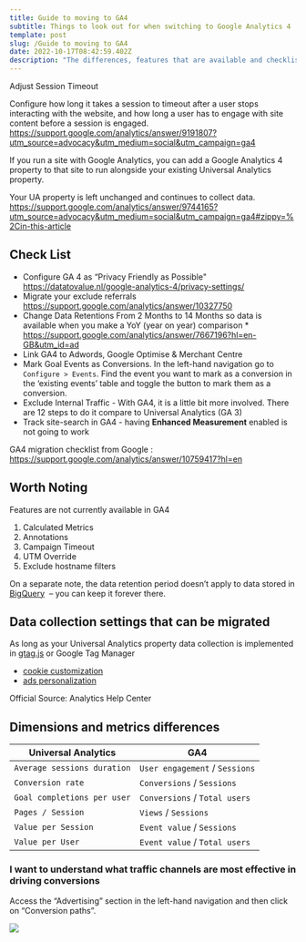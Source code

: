 ```yaml
---
title: Guide to moving to GA4
subtitle: Things to look out for when switching to Google Analytics 4
template: post
slug: /Guide to moving to GA4
date: 2022-10-17T08:42:59.402Z
description: "The differences, features that are available and checklist "
---
```

Adjust Session Timeout

Configure how long it takes a session to timeout after a user stops interacting with the website, and how long a user has to engage with site content before a session is engaged.
https://support.google.com/analytics/answer/9191807?utm_source=advocacy&utm_medium=social&utm_campaign=ga4

If you run a site with Google Analytics, you can add a Google Analytics 4 property to that site to run alongside your existing Universal Analytics property.

Your UA property is left unchanged and continues to collect data.
https://support.google.com/analytics/answer/9744165?utm_source=advocacy&utm_medium=social&utm_campaign=ga4#zippy=%2Cin-this-article

## Check List 
* Configure GA 4 as “Privacy Friendly as Possible"
  <https://datatovalue.nl/google-analytics-4/privacy-settings/>
* Migrate your exclude referrals
  <https://support.google.com/analytics/answer/10327750>
* Change Data Retentions From 2 Months to 14 Months so data is available when you make a YoY (year on year) comparison * \
  <https://support.google.com/analytics/answer/7667196?hl=en-GB&utm_id=ad>  
* Link GA4 to Adwords, Google Optimise & Merchant Centre
* Mark Goal Events as Conversions. In the left-hand navigation go to `Configure > Events`. Find the event you want to mark as a conversion in the ‘existing events’ table and toggle the button to mark them as a conversion.
* Exclude Internal Traffic - With GA4, it is a little bit more involved. There are 12 steps to do it compare to Universal Analytics (GA 3)
* Track site-search in GA4 - having **Enhanced Measurement** enabled is not going to work 

GA4 migration checklist from Google : <https://support.google.com/analytics/answer/10759417?hl=en>

## Worth Noting

Features are not currently available in GA4 

1. Calculated Metrics
2. Annotations
3. Campaign Timeout
4. UTM Override
5. Exclude hostname filters  

On a separate note, the data retention period doesn’t apply to data stored in [BigQuery](https://support.google.com/analytics/answer/9358801?hl=en)  –  you can keep it forever there.

## Data collection settings that can be migrated

As long as your Universal Analytics property data collection is implemented in [gtag.js](https://www.testandoptimize.com/posts/use-tag-assistant-tool-to-verify-google-analytics-setup/) or Google Tag Manager

* [cookie customization](https://developers.google.com/analytics/devguides/collection/gtagjs/cookies-user-id)
* [ads personalization](https://developers.google.com/analytics/devguides/collection/gtagjs/display-features) 

Official Source: Analytics Help Center

## Dimensions and metrics differences

| Universal Analytics         | GA4                            |
| --------------------------- | ------------------------------ |
| `Average sessions duration` | `User engagement` / `Sessions` |
| `Conversion rate`           | `Conversions` / `Sessions`     |
| `Goal completions per user` | `Conversions` / `Total users`  |
| `Pages / Session`           | `Views` / `Sessions`           |
| `Value per Session`         | `Event value` / `Sessions`     |
| `Value per User`            | `Event value` / `Total users`  |



### **I want to** understand what traffic channels are most effective in driving conversions

Access the “Advertising” section in the left-hand navigation and then click on “Conversion paths”.

![](/images/screenshot-2022-10-21-193445.png)